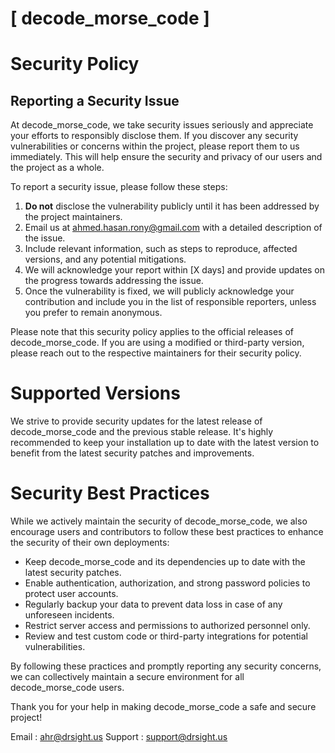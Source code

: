 # [ decode_morse_code ]

# Security Policy

## Reporting a Security Issue

At decode_morse_code, we take security issues seriously and appreciate your efforts to responsibly disclose them. If you discover any security vulnerabilities or concerns within the project, please report them to us immediately. This will help ensure the security and privacy of our users and the project as a whole.

To report a security issue, please follow these steps:

1. **Do not** disclose the vulnerability publicly until it has been addressed by the project maintainers.
2. Email us at [ahmed.hasan.rony@gmail.com](mailto:ahmed.hasan.rony@gmail.com) with a detailed description of the issue.
3. Include relevant information, such as steps to reproduce, affected versions, and any potential mitigations.
4. We will acknowledge your report within [X days] and provide updates on the progress towards addressing the issue.
5. Once the vulnerability is fixed, we will publicly acknowledge your contribution and include you in the list of responsible reporters, unless you prefer to remain anonymous.

Please note that this security policy applies to the official releases of decode_morse_code. If you are using a modified or third-party version, please reach out to the respective maintainers for their security policy.

# Supported Versions

We strive to provide security updates for the latest release of decode_morse_code and the previous stable release. It's highly recommended to keep your installation up to date with the latest version to benefit from the latest security patches and improvements.

# Security Best Practices

While we actively maintain the security of decode_morse_code, we also encourage users and contributors to follow these best practices to enhance the security of their own deployments:

- Keep decode_morse_code and its dependencies up to date with the latest security patches.
- Enable authentication, authorization, and strong password policies to protect user accounts.
- Regularly backup your data to prevent data loss in case of any unforeseen incidents.
- Restrict server access and permissions to authorized personnel only.
- Review and test custom code or third-party integrations for potential vulnerabilities.

By following these practices and promptly reporting any security concerns, we can collectively maintain a secure environment for all decode_morse_code users.

Thank you for your help in making decode_morse_code a safe and secure project!

Email : [ahr@drsight.us](mailto:ahr@drsight.us)
Support : [support@drsight.us](mailto:support@drsight.us)


